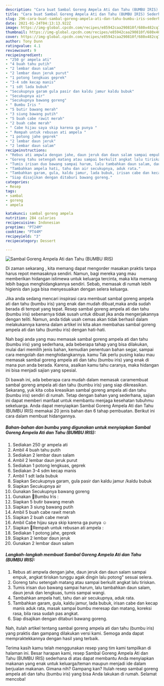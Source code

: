 ```yaml
---
description: "Cara buat Sambal Goreng Ampela Ati dan Tahu (BUMBU IRIS) Sederhana Untuk Jualan"
title: "Cara buat Sambal Goreng Ampela Ati dan Tahu (BUMBU IRIS) Sederhana Untuk Jualan"
slug: 296-cara-buat-sambal-goreng-ampela-ati-dan-tahu-bumbu-iris-sederhana-untuk-jualan
date: 2021-01-24T04:13:13.922Z
image: https://img-global.cpcdn.com/recipes/e85942caa290810f/680x482cq70/sambal-goreng-ampela-ati-dan-tahu-bumbu-iris-foto-resep-utama.jpg
thumbnail: https://img-global.cpcdn.com/recipes/e85942caa290810f/680x482cq70/sambal-goreng-ampela-ati-dan-tahu-bumbu-iris-foto-resep-utama.jpg
cover: https://img-global.cpcdn.com/recipes/e85942caa290810f/680x482cq70/sambal-goreng-ampela-ati-dan-tahu-bumbu-iris-foto-resep-utama.jpg
author: Tony Dunn
ratingvalue: 4.1
reviewcount: 9
recipeingredient:
- "250 gr ampela ati"
- "4 buah tahu putih"
- "2 lembar daun salam"
- "2 lembar daun jeruk purut"
- "1 potong lengkuas geprek"
- "3-4 sdm kecap manis"
- "1 sdt lada bubuk"
- "Secukupnya garam gula pasir dan kaldu jamur kaldu bubuk"
- "Secukupnya air"
- "Secukupnya bawang goreng"
- " Bumbu Iris "
- "5 butir bawang merah"
- "3 siung bawang putih"
- "5 buah cabe rawit merah"
- "2 buah cabe merah"
- " Cabe hijau saya skip karena ga punya "
- " Rempah untuk rebusan ati ampela "
- "1 potong jahe geprek"
- "2 lembar daun jeruk"
- "2 lembar daun salam"
recipeinstructions:
- "Rebus ati ampwla dengan jahe, daun jeruk dan daun salam sampai empuk, angkat tiriskan tunggu agak dingin lalu potong&#34; sesuai selera."
- "Goreng tahu setengah matang atau sampai berkulit angkat lalu tiriskan."
- "Tumis irisan duo bawang sampai harum, lalu tambahkan daun salam, daun jeruk dan lengkuas, tumis sampai wangi."
- "Tambahkan ampela hati, tahu dan air secukupnya, aduk rata."
- "Tambahkan garam, gula, kaldu jamur, lada bubuk, irisan cabe dan kecap manis aduk rata, masak sampai bumbu meresap dan matang, koreksi rasa, bila rasa sudah pas angkat."
- "Siap disajikan dengan ditaburi bawang goreng."
categories:
- Resep
tags:
- sambal
- goreng
- ampela

katakunci: sambal goreng ampela 
nutrition: 284 calories
recipecuisine: Indonesian
preptime: "PT24M"
cooktime: "PT44M"
recipeyield: "3"
recipecategory: Dessert

---
```



![Sambal Goreng Ampela Ati dan Tahu (BUMBU IRIS)](https://img-global.cpcdn.com/recipes/e85942caa290810f/680x482cq70/sambal-goreng-ampela-ati-dan-tahu-bumbu-iris-foto-resep-utama.jpg)

Di zaman  sekarang , kita memang dapat mengorder masakan praktis tanpa harus repot memasaknya sendiri. Namun, bagi mereka yang mau memberikan hidangan istimewa untuk keluarga tercinta, maka kita memang lebih bagus menghidangkannya sendiri. Sebab, memasak di rumah lebih higienis dan juga bisa menyesuaikan dengan selera keluarga.

Jika anda sedang mencari inspirasi cara membuat sambal goreng ampela ati dan tahu (bumbu iris) yang enak dan mudah dibuat,maka anda sudah berada di tempat yang tepat. Resep sambal goreng ampela ati dan tahu (bumbu iris)  sebenarnya tidak susah untuk dibuat jika anda mengerjakannya dengan teliti. Namun, anda tidak usah cemas akan tidak berhasil dalam melakukannya 
karena dalam artikel ini kita akan membahas sambal goreng ampela ati dan tahu (bumbu iris) dengan hati-hati.  



Nah bagi anda yang mau memasak sambal goreng ampela ati dan tahu (bumbu iris) yang sederhana, ada beberapa tahap yang bisa dilakukan, mulai dari memilih jenis bahan, kemudian penentuan bahan segar, sampai cara mengolah dan menghidangkannya. kamu Tak perlu pusing kalau mau memasak sambal goreng ampela ati dan tahu (bumbu iris) yang enak di mana pun anda berada. Karena, asalkan kamu  tahu caranya, maka hidangan ini bisa menjadi sajian yang spesial.

Di bawah ini, ada beberapa cara mudah dalam memasak caramembuat sambal goreng ampela ati dan tahu (bumbu iris) yang siap dikreasikan. Sekarang, yuk kita coba kreasikan sambal goreng ampela ati dan tahu (bumbu iris) sendiri di rumah. Tetap dengan bahan yang sederhana, sajian ini dapat memberi manfaat untuk membantu menjaga kesehatan tubuhmu sekeluarga. Anda dapat menyiapkan Sambal Goreng Ampela Ati dan Tahu (BUMBU IRIS) memakai 20 jenis bahan dan 6 tahap pembuatan. Berikut ini cara dalam membuat hidangannya.

<!--inarticleads1-->

##### Bahan-bahan dan bumbu yang digunakan untuk menyiapkan Sambal Goreng Ampela Ati dan Tahu (BUMBU IRIS):

1. Sediakan 250 gr ampela ati
1. Ambil 4 buah tahu putih
1. Sediakan 2 lembar daun salam
1. Ambil 2 lembar daun jeruk purut
1. Sediakan 1 potong lengkuas, geprek
1. Sediakan 3-4 sdm kecap manis
1. Ambil 1 sdt lada bubuk
1. Siapkan Secukupnya garam, gula pasir dan kaldu jamur /kaldu bubuk
1. Siapkan Secukupnya air
1. Gunakan Secukupnya bawang goreng
1. Gunakan  🧄Bumbu Iris :
1. Siapkan 5 butir bawang merah
1. Siapkan 3 siung bawang putih
1. Ambil 5 buah cabe rawit merah
1. Siapkan 2 buah cabe merah
1. Ambil  Cabe hijau saya skip karena ga punya ☺
1. Siapkan  🌱Rempah untuk rebusan ati ampela :
1. Sediakan 1 potong jahe, geprek
1. Siapkan 2 lembar daun jeruk
1. Gunakan 2 lembar daun salam




<!--inarticleads2-->

##### Langkah-langkah membuat Sambal Goreng Ampela Ati dan Tahu (BUMBU IRIS):

1. Rebus ati ampwla dengan jahe, daun jeruk dan daun salam sampai empuk, angkat tiriskan tunggu agak dingin lalu potong&#34; sesuai selera.
1. Goreng tahu setengah matang atau sampai berkulit angkat lalu tiriskan.
1. Tumis irisan duo bawang sampai harum, lalu tambahkan daun salam, daun jeruk dan lengkuas, tumis sampai wangi.
1. Tambahkan ampela hati, tahu dan air secukupnya, aduk rata.
1. Tambahkan garam, gula, kaldu jamur, lada bubuk, irisan cabe dan kecap manis aduk rata, masak sampai bumbu meresap dan matang, koreksi rasa, bila rasa sudah pas angkat.
1. Siap disajikan dengan ditaburi bawang goreng.




Nah, itulah artikel tentang  sambal goreng ampela ati dan tahu (bumbu iris)  yang praktis dan gampang dilakukan versi kami. Semoga anda dapat mempraktekkannya dengan hasil yang terbaik. 

Terima kasih kamu telah menggunakan resep yang tim kami tampilkan di halaman ini. Besar harapan kami, resep  Sambal Goreng Ampela Ati dan Tahu (BUMBU IRIS) sederhana di atas dapat membantu Anda menyiapkan makanan yang enak untuk keluarga/teman maupun menjadi ide dalam berjualan makanan. Gimana nih? Gampang kan? Itulah resep sambal goreng ampela ati dan tahu (bumbu iris) yang bisa Anda lakukan di rumah. Selamat mencoba!

